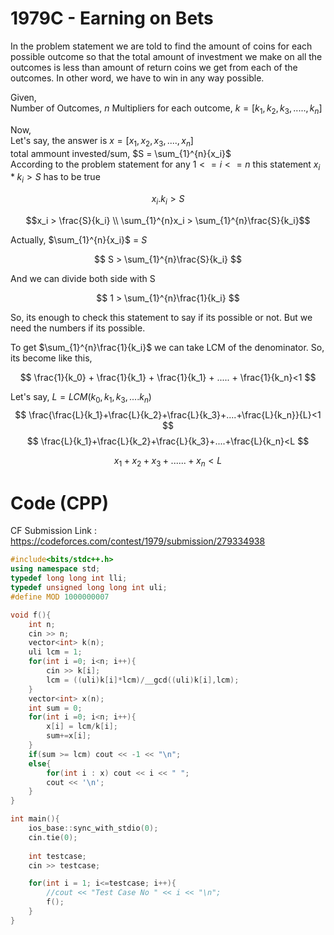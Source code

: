 # 1979C - Earning on Bets
In the problem statement we are told to find the amount of coins for each possible outcome so that the total amount of investment we make on all the outcomes is less than amount of return coins we get from each of the outcomes. In other word, we have to win in any way possible.

Given,<br/>
Number of Outcomes, $n$
Multipliers for each outcome, $k = [k_1,k_2,k_3,.....,k_n]$

Now, <br/>
Let's say, the answer is $x= [x_1,x_2,x_3,....,x_n]$<br/>
total ammount invested/sum, $S = \sum_{1}^{n}{x_i}$<br/>
According to the problem statement for any $1<=i<=n$ this statement $x_i*k_i >S$ has to be true<br/>

```math
x_i.k_i>S 
```
```math
x_i > \frac{S}{k_i} \\
\sum_{1}^{n}x_i > \sum_{1}^{n}\frac{S}{k_i}
```
$$
$$

Actually, $\sum_{1}^{n}{x_i}$ = $S$

$$
S > \sum_{1}^{n}\frac{S}{k_i}
$$

And we can divide both side with S


$$
1 > \sum_{1}^{n}\frac{1}{k_i}
$$


So, its enough to check this statement to say if its possible or not. But we
need the numbers if its possible.

To get $\sum_{1}^{n}\frac{1}{k_i}$ we can take LCM of the denominator. So, its become like this,

$$
\frac{1}{k_0} + \frac{1}{k_1} + \frac{1}{k_1} + ..... + \frac{1}{k_n}<1
$$


Let's say, $L = LCM(k_0,k_1,k_3,....k_n)$ 
$$
\frac{\frac{L}{k_1}+\frac{L}{k_2}+\frac{L}{k_3}+....+\frac{L}{k_n}}{L}<1
$$
$$
\frac{L}{k_1}+\frac{L}{k_2}+\frac{L}{k_3}+....+\frac{L}{k_n}<L
$$

$$
x_1+x_2+x_3+......+x_n <L
$$

# Code (CPP)
CF Submission Link : https://codeforces.com/contest/1979/submission/279334938
```cpp
#include<bits/stdc++.h> 
using namespace std;
typedef long long int lli;
typedef unsigned long long int uli;
#define MOD 1000000007

void f(){
    int n;
    cin >> n;
    vector<int> k(n);
    uli lcm = 1;
    for(int i =0; i<n; i++){
        cin >> k[i];
        lcm = ((uli)k[i]*lcm)/__gcd((uli)k[i],lcm);
    } 
    vector<int> x(n);
    int sum = 0;
    for(int i =0; i<n; i++){
        x[i] = lcm/k[i];
        sum+=x[i];
    }
    if(sum >= lcm) cout << -1 << "\n";    
    else{
        for(int i : x) cout << i << " ";
        cout << '\n';
    }
}

int main(){
    ios_base::sync_with_stdio(0);
    cin.tie(0);
    
    int testcase; 
    cin >> testcase;

    for(int i = 1; i<=testcase; i++){
        //cout << "Test Case No " << i << "\n";
        f();
    }
}
```



